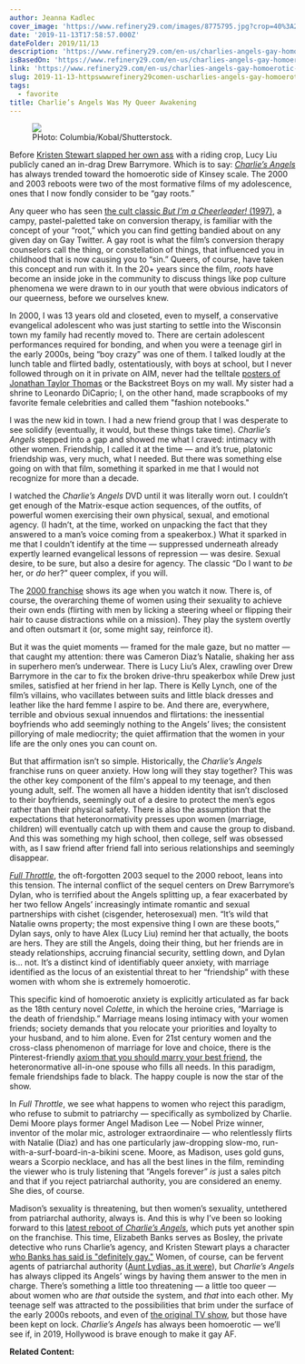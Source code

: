 ```yaml
---
author: Jeanna Kadlec
cover_image: 'https://www.refinery29.com/images/8775795.jpg?crop=40%3A21'
date: '2019-11-13T17:58:57.000Z'
dateFolder: 2019/11/13
description: 'https://www.refinery29.com/en-us/charlies-angels-gay-homoerotic-characters'
isBasedOn: 'https://www.refinery29.com/en-us/charlies-angels-gay-homoerotic-characters'
link: 'https://www.refinery29.com/en-us/charlies-angels-gay-homoerotic-characters'
slug: 2019-11-13-httpswwwrefinery29comen-uscharlies-angels-gay-homoerotic-characters
tags:
  - favorite
title: Charlie’s Angels Was My Queer Awakening
---
```

<figure><img src="https://www.refinery29.com/images/8775786.jpg?format=webp&amp;width=680&amp;height=816&amp;quality=85" srcset="https://www.refinery29.com/images/8775786.jpg?format=webp&amp;width=680&amp;height=816&amp;quality=85 2x"/><figcaption>PHoto: Columbia/Kobal/Shutterstock.</figcaption></figure>
<p><a data-href="https://pinterest.com/pin/create/button/?url=https%3A%2F%2Fwww.refinery29.com%2Fen-us%2Fcharlies-angels-gay-homoerotic-characters%3Futm_source%3Dpinterest%26utm_medium%3Dpinterest_share&amp;media=http%3A%2F%2Fwww.refinery29.com%2Fimages%2F8775786.jpg&amp;description=Charlie%E2%80%99s%20Angels%20Was%20My%20Queer%20Awakening%2B%23refinery29" data-pin-custom="true" data-tracker-added="true"><figure></figure></a></p>
<figure></figure><p>Before <a data-tracker-added="true" href="https://www.refinery29.com/en-us/2019/06/236478/charlies-angels-trailer-kristen-stewart-ella-balinska">Kristen Stewart slapped her own ass</a> with a riding crop, Lucy Liu publicly caned an in-drag Drew Barrymore. Which is to say: <em><a data-tracker-added="true" href="https://www.refinery29.com/en-us/2019/10/8484955/charlies-angels-2000-movie-sexist-or-empowering">Charlie’s Angels</a></em> has always trended toward the homoerotic side of Kinsey scale. The 2000 and 2003 reboots were two of the most formative films of my adolescence, ones that I now fondly consider to be “gay roots.”</p>
<p>Any queer who has seen <a data-tracker-added="true" href="https://www.refinery29.com/en-us/2018/09/209077/but-im-a-cheerleader-review-gay-conversion-therapy">the cult classic </a><em><a data-tracker-added="true" href="https://www.refinery29.com/en-us/2018/09/209077/but-im-a-cheerleader-review-gay-conversion-therapy">But I’m a Cheerleader!</a></em><a data-tracker-added="true" href="https://www.refinery29.com/en-us/2018/09/209077/but-im-a-cheerleader-review-gay-conversion-therapy"> (1997)</a>, a campy, pastel-paletted take on conversion therapy, is familiar with the concept of your “root,” which you can find getting bandied about on any given day on Gay Twitter. A gay root is what the film’s conversion therapy counselors call the thing, or constellation of things, that influenced you in childhood that is now causing you to “sin.” Queers, of course, have taken this concept and run with it. In the 20+ years since the film, <em>roots</em> have become an inside joke in the community to discuss things like pop culture phenomena we were drawn to in our youth that were obvious indicators of our queerness, before we ourselves knew.</p>
<p>In 2000, I was 13 years old and closeted, even to myself, a conservative evangelical adolescent who was just starting to settle into the Wisconsin town my family had recently moved to. There are certain adolescent performances required for bonding, and when you were a teenage girl in the early 2000s, being “boy crazy” was one of them. I talked loudly at the lunch table and flirted badly, ostentatiously, with boys at school, but I never followed through on it in private on AIM, never had the telltale <a data-tracker-added="true" href="https://www.refinery29.com/en-us/2017/11/182197/zoe-kravitz-crush-jonathan-taylor-thomas">posters of Jonathan Taylor Thomas</a> or the Backstreet Boys on my wall. My sister had a shrine to Leonardo DiCaprio; I, on the other hand, made scrapbooks of my favorite female celebrities and called them "fashion notebooks."</p>
<p>I was the new kid in town. I had a new friend group that I was desperate to see solidify (eventually, it would, but these things take time). <em>Charlie’s Angels</em> stepped into a gap and showed me what I craved: intimacy with other women. Friendship, I called it at the time — and it’s true, platonic friendship was, very much, what I needed. But there was something else going on with that film, something it sparked in me that I would not recognize for more than a decade.</p>
<p>I watched the <em>Charlie’s Angels</em> DVD until it was literally worn out. I couldn’t get enough of the Matrix-esque action sequences, of the outfits, of powerful women exercising their own physical, sexual, and emotional agency. (I hadn’t, at the time, worked on unpacking the fact that they answered to a man’s voice coming from a speakerbox.) What it sparked in me that I couldn’t identify at the time — suppressed underneath already expertly learned evangelical lessons of repression — was desire. Sexual desire, to be sure, but also a desire for agency. The classic “Do I want to <em>be</em> her, or <em>do</em> her?” queer complex, if you will.</p>
<p>The <a data-tracker-added="true" href="https://www.refinery29.com/en-us/2013/06/48434/lucy-liu-interview">2000 franchise</a> shows its age when you watch it now. There is, of course, the overarching theme of women using their sexuality to achieve their own ends (flirting with men by licking a steering wheel or flipping their hair to cause distractions while on a mission). They play the system overtly and often outsmart it (or, some might say, reinforce it).</p>
<p>But it was the quiet moments — framed for the male gaze, but no matter — that caught my attention: there was Cameron Diaz’s Natalie, shaking her ass in superhero men’s underwear. There is Lucy Liu’s Alex, crawling over Drew Barrymore in the car to fix the broken drive-thru speakerbox while Drew just smiles, satisfied at her friend in her lap. There is Kelly Lynch, one of the film’s villains, who vacillates between suits and little black dresses and leather like the hard femme I aspire to be. And there are, everywhere, terrible and obvious sexual innuendos and flirtations: the inessential boyfriends who add seemingly nothing to the Angels’ lives; the consistent pillorying of male mediocrity; the quiet affirmation that the women in your life are the only ones you can count on.</p>
<p>But that affirmation isn’t so simple. Historically, the <em>Charlie’s Angels </em>franchise runs on queer anxiety. How long will they stay together? This was the other key component of the film's appeal to my teenage, and then young adult, self. The women all have a hidden identity that isn’t disclosed to their boyfriends, seemingly out of a desire to protect the men’s egos rather than their physical safety. There is also the assumption that the expectations that heteronormativity presses upon women (marriage, children) will eventually catch up with them and cause the group to disband. And this was something my high school, then college, self was obsessed with, as I saw friend after friend fall into serious relationships and seemingly disappear.</p>
<p><em><a data-tracker-added="true" href="https://www.refinery29.com/en-us/2019/09/8441244/netflix-new-releases-october-2019-movies-tv-original-series">Full Throttle</a></em>, the oft-forgotten 2003 sequel to the 2000 reboot, leans into this tension. The internal conflict of the sequel centers on Drew Barrymore’s Dylan, who is terrified about the Angels splitting up, a fear exacerbated by her two fellow Angels’ increasingly intimate romantic and sexual partnerships with cishet (cisgender, heterosexual) men. “It’s wild that Natalie owns property; the most expensive thing I own are these boots,” Dylan says, only to have Alex (Lucy Liu) remind her that actually, the boots are hers. They are still the Angels, doing their thing, but her friends are in steady relationships, accruing financial security, settling down, and Dylan is… not. It’s a distinct kind of identifiably queer anxiety, with marriage identified as the locus of an existential threat to her “friendship” with these women with whom she is extremely homoerotic.</p>
<p>This specific kind of homoerotic anxiety is explicitly articulated as far back as the 18th century novel <em>Colette</em>, in which the heroine cries, “Marriage is the death of friendship.” Marriage means losing intimacy with your women friends; society demands that you relocate your priorities and loyalty to your husband, and to him alone. Even for 21st century women and the cross-class phenomenon of marriage for love and choice, there is the Pinterest-friendly <a data-tracker-added="true" href="https://www.refinery29.com/en-us/married-to-best-friends">axiom that you should marry your best friend</a>, the heteronormative all-in-one spouse who fills all needs. In this paradigm, female friendships fade to black. The happy couple is now the star of the show.</p>
<p>In <em>Full Throttle</em>, we see what happens to women who reject this paradigm, who refuse to submit to patriarchy — specifically as symbolized by Charlie. Demi Moore plays former Angel Madison Lee — Nobel Prize winner, inventor of the molar mic, astrologer extraordinaire — who relentlessly flirts with Natalie (Diaz) and has one particularly jaw-dropping slow-mo, run-with-a-surf-board-in-a-bikini scene. Moore, as Madison, uses gold guns, wears a Scorpio necklace, and has all the best lines in the film, reminding the viewer who is truly listening that “Angels forever” <em>is</em> just a sales pitch and that if you reject patriarchal authority, you are considered an enemy. She dies, of course.</p>
<p>Madison’s sexuality is threatening, but then women’s sexuality, untethered from patriarchal authority, always is. And this is why I’ve been so looking forward to this <a data-tracker-added="true" href="https://www.refinery29.com/en-us/2017/05/155923/charlies-angels-remake-elizabeth-banks">latest reboot of </a><em><a data-tracker-added="true" href="https://www.refinery29.com/en-us/2017/05/155923/charlies-angels-remake-elizabeth-banks">Charlie’s Angels</a></em>, which puts yet another spin on the franchise. This time, Elizabeth Banks serves as Bosley, the private detective who runs Charlie’s agency, and Kristen Stewart plays a character <a data-tracker-added="true" href="https://pridesource.com/article/elizabeth-banks-talks-queering-charlies-angels-how-kristen-stewart-is-definitely-gay-in-the-movie/">who Banks has said is "definitely gay."</a> Women, of course, can be fervent agents of patriarchal authority (<a data-tracker-added="true" href="https://www.refinery29.com/en-us/2018/04/197716/michelle-wolf-aunt-lydia-joke-explained">Aunt Lydias, as it were</a>), but <em>Charlie’s Angels</em> has always clipped its Angels’ wings by having them answer to the men in charge. There’s something a little too threatening — a little too queer — about women who are <em>that</em> outside the system, and <em>that</em> into each other. My teenage self was attracted to the possibilities that brim under the surface of the early 2000s reboots, and even of <a data-tracker-added="true" href="https://www.refinery29.com/en-us/2015/09/94719/olivia-culpo-70s-fashion-makeup-looks">the original TV show</a>, but those have been kept on lock. <em>Charlie’s Angels</em> has always been homoerotic — we’ll see if, in 2019, Hollywood is brave enough to make it gay AF.</p>
<p><strong>Related Content:</strong></p>
